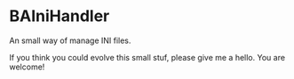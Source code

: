# BAIniHandler
An small way of manage INI files.


If you think you could evolve this small stuf, please give me a hello. You are welcome!

